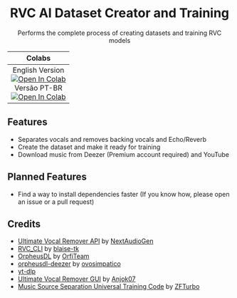 <div align="center">

# RVC AI Dataset Creator and Training
Performs the complete process of creating datasets and training RVC models

| **Colabs** |
|:---:|
| English Version <br> <a target="_blank" href="https://colab.research.google.com/github/ShiromiyaG/RVC-AI-Dataset-Creator-and-Training/blob/main/RVC_AI_Dataset_Creator_and_Training.ipynb"> <img src="https://colab.research.google.com/assets/colab-badge.svg" alt="Open In Colab"/> <br> </a> Versão PT-BR <br> <a target="_blank" href="https://colab.research.google.com/github/ShiromiyaG/RVC-AI-Dataset-Creator-and-Training/blob/main/RVC_AI_Dataset_Creator_and_Training_PT_BR.ipynb"> <img src="https://colab.research.google.com/assets/colab-badge.svg" alt="Open In Colab"/> </a>

</div>

## Features
- Separates vocals and removes backing vocals and Echo/Reverb
- Create the dataset and make it ready for training
- Download music from Deezer (Premium account required) and YouTube

## Planned Features
- Find a way to install dependencies faster (If you know how, please open an issue or a pull request)

## Credits
- [Ultimate Vocal Remover API](https://github.com/NextAudioGen/ultimatevocalremover_api) by [NextAudioGen](https://github.com/NextAudioGen)
- [RVC_CLI](https://github.com/blaise-tk/RVC_CLI) by [blaise-tk](https://github.com/blaise-tk)
- [OrpheusDL](https://github.com/OrfiTeam/OrpheusDL) by [OrfiTeam](https://github.com/OrfiTeam)
- [orpheusdl-deezer](https://git.ovosimpatico.com/ovosimpatico/orpheusdl-deezer) by [ovosimpatico](https://git.ovosimpatico.com/ovosimpatico)
- [yt-dlp](https://github.com/yt-dlp/yt-dlp)
- [Ultimate Vocal Remover GUI](https://github.com/Anjok07/ultimatevocalremovergui) by [Anjok07](https://github.com/Anjok07)
- [Music Source Separation Universal Training Code](https://github.com/ZFTurbo/Music-Source-Separation-Training) by [ZFTurbo](https://github.com/ZFTurbo)
